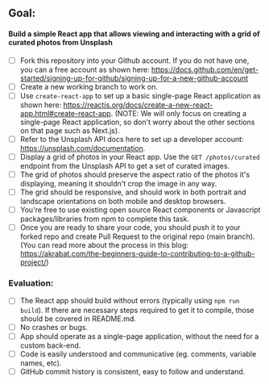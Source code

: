 ## Goal:

#### Build a simple React app that allows viewing and interacting with a grid of curated photos from Unsplash

- [ ] Fork this repository into your Github account. If you do not have one, you can a free account as shown here: https://docs.github.com/en/get-started/signing-up-for-github/signing-up-for-a-new-github-account
- [ ] Create a new working branch to work on.
- [ ] Use `create-react-app` to set up a basic single-page React application as shown here: https://reactjs.org/docs/create-a-new-react-app.html#create-react-app. (NOTE: We will only focus on creating a single-page React application, so don't worry about the other sections on that page such as Next.js).
- [ ] Refer to the Unsplash API docs here to set up a developer account: https://unsplash.com/documentation.
- [ ] Display a grid of photos in your React app. Use the `GET /photos/curated` endpoint from the Unsplash API to get a set of curated images.
- [ ] The grid of photos should preserve the aspect ratio of the photos it's displaying, meaning it shouldn't crop the image in any way.
- [ ] The grid should be responsive, and should work in both portrait and landscape orientations on both mobile and desktop browsers.
- [ ] You're free to use existing open source React components or Javascript packages/libraries from npm to complete this task.
- [ ] Once you are ready to share your code, you should push it to your forked repo and create Pull Request to the original repo (main branch). (You can read more about the process in this blog: https://akrabat.com/the-beginners-guide-to-contributing-to-a-github-project/)
### Evaluation:
- [ ] The React app should build without errors (typically using `npm run build`). If there are necessary steps required to get it to compile, those should be covered in README.md.
- [ ] No crashes or bugs.
- [ ] App should operate as a single-page application, without the need for a custom back-end.
- [ ] Code is easily understood and communicative (eg. comments, variable names, etc).
- [ ] GitHub commit history is consistent, easy to follow and understand.
